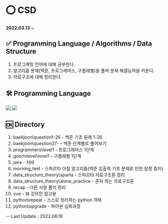 # ⭕ CSD
#### 2022.03.13 ~ 

## ✅ Programming Language / Algorithms / Data Structure
1. 프로그래밍 언어에 대해 공부한다.
2. 알고리즘 문제(백준, 프로그래머스, 구름레벨)을 풀며 문제 해결능력을 키운다.
3. 자료구조에 대해 정리한다.

## 🛠 Programming Language
<img src="https://img.shields.io/badge/Python-3776AB?style=for-the-badge&logo=Python&logoColor=white"> <img src="https://img.shields.io/badge/JAVA-007396?style=for-the-badge&logo=java&logoColor=white">


## 🆗 Directory
1. baekjoon\question1-26 - 백준 기초 문제 1-26
2. baekjoon\question27- - 백준 단계별로 풀어보기
3. programmers\level1 - 프로그래머스 1단계 
4. goormlevel\level1 - 구름레벨 1단계
5. java - 자바
6. morning_test - 스파르타 아침 알고리즘(백준 입출력 기초 문제로 인한 잠정 중지)
7. data_structure_theory\sparta - 스파르타 자료구조론 정리
8. data_structure_theory\alone_practice - 혼자 하는 자료구조론
9. recap - 다른 사람 풀이 정리
10. vue - 뷰 강의안 참고용
11. python\repeat - 스스로 정리하는 python 객체
12. python\upgrade - 파이썬 심화과정

-- Last Update : 2022.06.19
